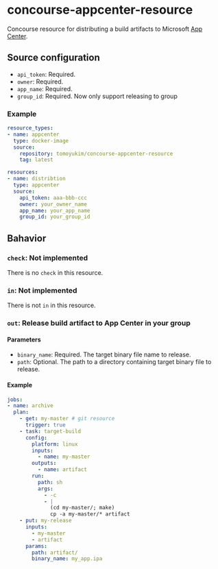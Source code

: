 # concourse-appcenter-resource
Concourse resource for distributing a build artifacts to Microsoft [App Center](https://appcenter.ms/apps).

## Source configuration
- `api_token`: Required.
- `owner`: Required.
- `app_name`: Required.
- `group_id`: Required. Now only support releasing to group

### Example
```yaml
resource_types:
- name: appcenter
  type: docker-image
  source:
    repository: tomoyukim/concourse-appcenter-resource
    tag: latest

resources:
- name: distribtion
  type: appcenter
  source:
    api_token: aaa-bbb-ccc
    owner: your_owner_name
    app_name: your_app_name
    group_id: your_group_id
```
## Bahavior

### `check`: Not implemented
There is no `check` in this resource.

### `in`: Not implemented
There is not `in` in this resource.

### `out`: Release build artifact to App Center in your group

#### Parameters
- `binary_name`: Required. The target binary file name to release.
- `path`: Optional. The path to a directory containing target binary file to release.

#### Example
```yaml
jobs:
- name: archive
  plan:
    - get: my-master # git resource
      trigger: true
    - task: target-build
      config:
        platform: linux
        inputs:
          - name: my-master
        outputs:
          - name: artifact
        run:
          path: sh
          args:
            - -c
            - |
              (cd my-master/; make)
              cp -a my-master/* artifact
    - put: my-release
      inputs:
        - my-master
        - artifact
      params:
        path: artifact/
        binary_name: my_app.ipa
```